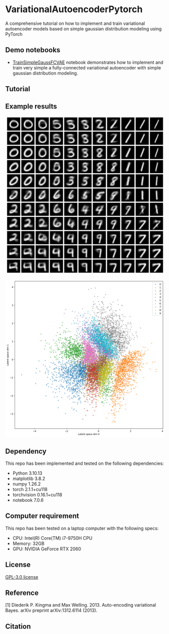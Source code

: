 # VariationalAutoencoderPytorch
A comprehensive tutorial on how to implement and train variational autoencoder models based on simple gaussian distribution modeling using PyTorch

## Demo notebooks
- [TrainSimpleGaussFCVAE](./TrainSimpleGaussFCVAE.ipynb) notebook demonstrates how to implement and train very simple a fully-connected variational autoencoder with simple gaussian distribution modeling.

## Tutorial


## Example results
![Leanred MNIST manifold](./Assets/Images/VAE_Manifold_X-2_2_Y_-2_2.png)

![Leanred MNIST latent space distribution](./Assets/Images/VAE_LatentSpace.png)

## Dependency
This repo has been implemented and tested on the following dependencies:
- Python 3.10.13
- matplotlib 3.8.2
- numpy 1.26.2
- torch 2.1.1+cu118
- torchvision 0.16.1+cu118
- notebook 7.0.6

## Computer requirement
This repo has been tested on a laptop computer with the following specs:
- CPU: Intel(R) Core(TM) i7-9750H CPU
- Memory: 32GB 
- GPU: NVIDIA GeForce RTX 2060

## License

[GPL-3.0 license](./LICENSE)

## Reference

[1] Diederik P. Kingma and Max Welling. 2013. Auto-encoding variational Bayes. arXiv preprint arXiv:1312.6114 (2013).

## Citation
